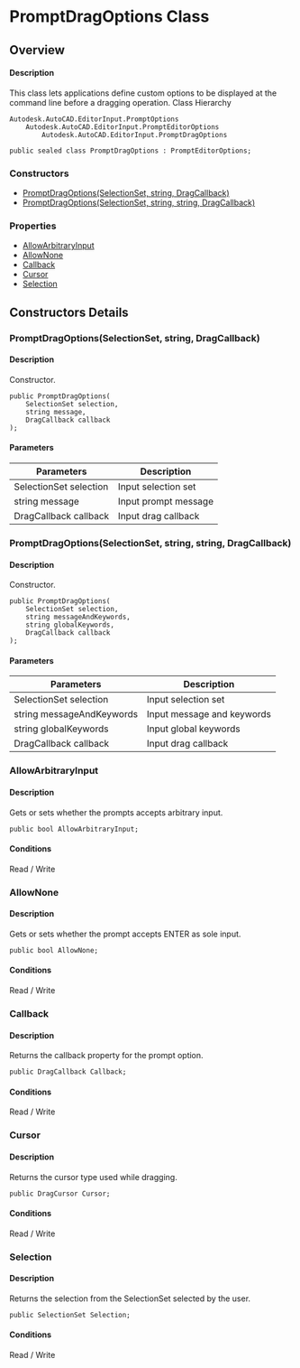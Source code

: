 # PromptDragOptions Class

## Overview

#### Description
This class lets applications define custom options to be displayed at the command line before a dragging operation.
Class Hierarchy
```text
Autodesk.AutoCAD.EditorInput.PromptOptions
    Autodesk.AutoCAD.EditorInput.PromptEditorOptions
        Autodesk.AutoCAD.EditorInput.PromptDragOptions
```

```text
public sealed class PromptDragOptions : PromptEditorOptions;
```

### Constructors

- [PromptDragOptions(SelectionSet, string, DragCallback)](#promptdragoptions(selectionset,-string,-dragcallback))
- [PromptDragOptions(SelectionSet, string, string, DragCallback)](#promptdragoptions(selectionset,-string,-string,-dragcallback))

### Properties

- [AllowArbitraryInput](#allowarbitraryinput)
- [AllowNone](#allownone)
- [Callback](#callback)
- [Cursor](#cursor)
- [Selection](#selection)


## Constructors Details

### PromptDragOptions(SelectionSet, string, DragCallback)

#### Description
Constructor.
```text
public PromptDragOptions(
    SelectionSet selection, 
    string message, 
    DragCallback callback
);
```

#### Parameters

| Parameters | Description |
| --- | --- |
| SelectionSet selection | Input selection set |
| string message | Input prompt message |
| DragCallback callback | Input drag callback |

### PromptDragOptions(SelectionSet, string, string, DragCallback)

#### Description
Constructor.
```text
public PromptDragOptions(
    SelectionSet selection, 
    string messageAndKeywords, 
    string globalKeywords, 
    DragCallback callback
);
```

#### Parameters

| Parameters | Description |
| --- | --- |
| SelectionSet selection | Input selection set |
| string messageAndKeywords | Input message and keywords |
| string globalKeywords | Input global keywords |
| DragCallback callback | Input drag callback |

### AllowArbitraryInput

#### Description
Gets or sets whether the prompts accepts arbitrary input.
```text
public bool AllowArbitraryInput;
```

#### Conditions
Read / Write
### AllowNone

#### Description
Gets or sets whether the prompt accepts ENTER as sole input.
```text
public bool AllowNone;
```

#### Conditions
Read / Write
### Callback

#### Description
Returns the callback property for the prompt option.
```text
public DragCallback Callback;
```

#### Conditions
Read / Write
### Cursor

#### Description
Returns the cursor type used while dragging.
```text
public DragCursor Cursor;
```

#### Conditions
Read / Write
### Selection

#### Description
Returns the selection from the SelectionSet selected by the user.
```text
public SelectionSet Selection;
```

#### Conditions
Read / Write